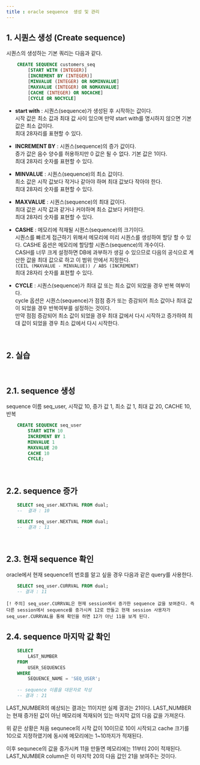 ```yaml
---
title : oracle sequence  생성 및 관리
---
```


## 1. 시퀀스 생성 (Create sequence)

시퀀스의 생성하는 기본 쿼리는 다음과 같다.

~~~sql
	CREATE SEQUENCE customers_seq
		[START WITH (INTEGER)]
		[INCREMENT BY (INTEGER)]
		[MINVALUE (INTEGER) OR NOMINVALUE]
		[MAXVALUE (INTEGER) OR NOMAXVALUE]
		[CACHE (INTEGER) OR NOCACHE]
		[CYCLE OR NOCYCLE]
~~~

* __start with__ : 시퀀스(sequence)가 생성된 후 시작하는 값이다.<br>
			시작 값은 최소 값과 최대 값 사이 있으며 만약 start with를 명시하지 않으면 기본 값은 최소 값이다.<br>
			최대 28자리를 표현할 수 있다.

* __INCREMENT BY__ : 시퀀스(sequence)의 증가 값이다. <br>
    		증가 값은 음수 양수를 허용하지만 0 값은 될 수 없다. 기본 값은 1이다.<br>
			최대 28자리 숫자를 표현할 수 있다.

* __MINVALUE__ : 시퀀스(sequence)의 최소 값이다. <br>
			최소 값은 시작 값보다 작거나 같아야 하며 최대 값보다 작아야 한다.<br>
			최대 28자리 숫자를 표현할 수 있다.

* __MAXVALUE__ : 시퀀스(sequence)의 최대 값이다.<br>
			최대 값은 시작 값과 같거나 커야하며 최소 값보다 커야한다.<br>
			최대 28자리 숫자를 표현할 수 있다.

* __CASHE__ : 메모리에 적재될 시퀀스(sequence)의 크기이다.<br>
			시퀀스를 빠르게 접근하기 위해서 메모리에 미리 시퀀스를 생성하여 할당 할 수 있다. CASHE 옵션은 메모리에 할당할 시퀀스(sequence)의 개수이다.<br>
			CASH를 너무 크게 설정하면 DB에 과부하가 생길 수 있으므로 다음의 공식으로 계산한 값을 최대 값으로 하고 이 범위 안에서 지정한다.<br>
			`(CEIL (MAXVALUE - MINVALUE)) / ABS (INCREMENT)`<br>
			최대 28자리 숫자를 표현할 수 있다.
			
* __CYCLE__ : 시퀀스(sequence)가 최대 값 또는 최소 값이 되었을 경우 반복 여부이다.<br>
			cycle 옵션은 시퀀스(sequence)가 점점 증가 또는 증감되어 최소 값이나 최대 값이 되었을 경우 반복여부를 설정하는 것이다.<br>
			만약 점점 증감되어 최소 값이 되었을 경우 최대 값에서 다시 시작하고 증가하여 최대 값이 되었을 경우 최소 값에서 다시 시작한다.

<br>

## 2. 실습

<br>

## 2.1. sequence 생성

sequence 이름 seq_user, 시작값 10, 증가 값 1, 최소 값 1, 최대 값 20, CACHE 10, 반복

~~~ sql
	CREATE SEQUENCE seq_user
		START WITH 10
		INCREMENT BY 1
		MINVALUE 1
		MAXVALUE 20
		CACHE 10
		CYCLE;
~~~

<br>

## 2.2. sequence 증가

~~~ sql
	SELECT seq_user.NEXTVAL FROM dual;
	--  결과 : 10

	SELECT seq_user.NEXTVAL FROM dual;
	--  결과 : 11
~~~

<br>

## 2.3. 현재 sequence 확인 

oracle에서 현재 sequence의 번호를 알고 싶을 경우 다음과 같은 query를 사용한다. 

~~~sql 
	SELECT seq_user.CURRVAL FROM dual;
	-- 결과 : 11
~~~

`[! 주의] seq_user.CURRVAL은 현재 session에서 증가한 sequence 값을 보여준다. 즉 다른 session에서 sequence를 증가시켜 12로 만들고 현재 session 사용자가 seq_user.CURRVAL을 통해 확인을 하면 12가 아닌 11을 보게 된다.`

## 2.4. sequence 마지막 값 확인

~~~sql
	SELECT 
		LAST_NUMBER 
	FROM 
		USER_SEQUENCES 
	WHERE 
		SEQUENCE_NAME = 'SEQ_USER'; 
		
	-- sequence 이름을 대문자로 작성
	-- 결과 : 21
~~~

LAST_NUMBER의 예상되는 결과는 11이지만 실제 결과는 21이다. LAST_NUMBER는 현재 증가된 값이 아닌 메모리에 적재되어 있는  마지막 값의 다음 값을 가져온다.

위 같은 상황은 처음 sequnece의 시작 값이 10이므로 10이 시작되고 cache 크기를 10으로 지정하였기에 동시에 메모리에는 1~10까지가 적재된다.

이후 sequnece의 값을 증가시켜 11을 만들면 메모리에는 11부터 20이 적재된다. LAST_NUMBER column은 이 마지막 20의 다음 값인 21을 보여주는 것이다.